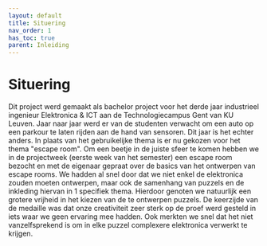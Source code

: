 ```yaml
---
layout: default
title: Situering
nav_order: 1
has_toc: true
parent: Inleiding
---
```

# Situering

Dit project werd gemaakt als bachelor project voor het derde jaar industrieel ingenieur Elektronica & ICT aan de Technologiecampus Gent van KU Leuven. Jaar naar jaar werd er van de studenten verwacht om een auto op een parkour te laten rijden aan de hand van sensoren. Dit jaar is het echter anders. In plaats van het gebruikelijke thema is er nu gekozen voor het thema "escape room". Om een beetje in de juiste sfeer te komen hebben we in de projectweek (eerste week van het semester) een escape room bezocht en met de eigenaar gepraat over de basics van het ontwerpen van escape rooms. We hadden al snel door dat we niet enkel de elektronica zouden moeten ontwerpen, maar ook de samenhang van puzzels en de inkleding hiervan in 1 specifiek thema. Hierdoor genoten we natuurlijk een grotere vrijheid in het kiezen van de te ontwerpen puzzels. De keerzijde van de medaille was dat onze creativiteit zeer sterk op de proef werd gesteld in iets waar we geen ervaring mee hadden. Ook merkten we snel dat het niet vanzelfsprekend is om in elke puzzel complexere elektronica verwerkt te krijgen.

